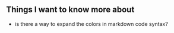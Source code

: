 
## Things I want to know more about

- is there a way to expand the colors in markdown code syntax?
